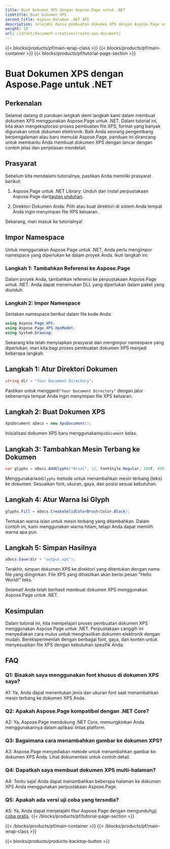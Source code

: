 ```yaml
---
title: Buat Dokumen XPS dengan Aspose.Page untuk .NET
linktitle: Buat Dokumen XPS
second_title: Aspose.Halaman .NET API
description: Jelajahi dunia pembuatan dokumen XPS dengan Aspose.Page untuk .NET. Ikuti panduan langkah demi langkah kami untuk membuat dokumen elektronik dengan mudah.
weight: 10
url: /id/net/document-creation/create-xps-document/
---
```


{{< blocks/products/pf/main-wrap-class >}}
{{< blocks/products/pf/main-container >}}
{{< blocks/products/pf/tutorial-page-section >}}

# Buat Dokumen XPS dengan Aspose.Page untuk .NET

## Perkenalan

Selamat datang di panduan langkah demi langkah kami dalam membuat dokumen XPS menggunakan Aspose.Page untuk .NET. Dalam tutorial ini, kita akan mengeksplorasi proses pembuatan file XPS, format yang banyak digunakan untuk dokumen elektronik. Baik Anda seorang pengembang berpengalaman atau baru memulai Aspose.Page, panduan ini dirancang untuk membantu Anda membuat dokumen XPS dengan lancar dengan contoh jelas dan penjelasan mendetail.

## Prasyarat

Sebelum kita mendalami tutorialnya, pastikan Anda memiliki prasyarat berikut:

1.  Aspose.Page untuk .NET Library: Unduh dan instal perpustakaan Aspose.Page dari[tautan unduhan](https://releases.aspose.com/page/net/).

2. Direktori Dokumen Anda: Pilih atau buat direktori di sistem Anda tempat Anda ingin menyimpan file XPS keluaran.

Sekarang, mari masuk ke tutorialnya!

## Impor Namespace

Untuk menggunakan Aspose.Page untuk .NET, Anda perlu mengimpor namespace yang diperlukan ke dalam proyek Anda. Ikuti langkah ini:

### Langkah 1: Tambahkan Referensi ke Aspose.Page

Dalam proyek Anda, tambahkan referensi ke perpustakaan Aspose.Page untuk .NET. Anda dapat menemukan DLL yang diperlukan dalam paket yang diunduh.

### Langkah 2: Impor Namespace

Sertakan namespace berikut dalam file kode Anda:

```csharp
using Aspose.Page.XPS;
using Aspose.Page.XPS.XpsModel;
using System.Drawing;
```

Sekarang kita telah menyiapkan prasyarat dan mengimpor namespace yang diperlukan, mari kita bagi proses pembuatan dokumen XPS menjadi beberapa langkah.

## Langkah 1: Atur Direktori Dokumen

```csharp
string dir = "Your Document Directory";
```

 Pastikan untuk mengganti`"Your Document Directory"` dengan jalur sebenarnya tempat Anda ingin menyimpan file XPS keluaran.

## Langkah 2: Buat Dokumen XPS

```csharp
XpsDocument xDocs = new XpsDocument();
```

 Inisialisasi dokumen XPS baru menggunakan`XpsDocument` kelas.

## Langkah 3: Tambahkan Mesin Terbang ke Dokumen

```csharp
var glyphs = xDocs.AddGlyphs("Arial", 12, FontStyle.Regular, 300f, 450f, "Hello World!");
```

 Menggunakan`AddGlyphs` metode untuk menambahkan mesin terbang (teks) ke dokumen. Sesuaikan font, ukuran, gaya, dan posisi sesuai kebutuhan.

## Langkah 4: Atur Warna Isi Glyph

```csharp
glyphs.Fill = xDocs.CreateSolidColorBrush(Color.Black);
```

Tentukan warna isian untuk mesin terbang yang ditambahkan. Dalam contoh ini, kami menggunakan warna hitam, tetapi Anda dapat memilih warna apa pun.

## Langkah 5: Simpan Hasilnya

```csharp
xDocs.Save(dir + "output.xps");
```

Terakhir, simpan dokumen XPS ke direktori yang ditentukan dengan nama file yang diinginkan. File XPS yang dihasilkan akan berisi pesan "Hello World!" teks.

Selamat! Anda telah berhasil membuat dokumen XPS menggunakan Aspose.Page untuk .NET.

## Kesimpulan

Dalam tutorial ini, kita mempelajari proses pembuatan dokumen XPS menggunakan Aspose.Page untuk .NET. Perpustakaan canggih ini menyediakan cara mulus untuk menghasilkan dokumen elektronik dengan mudah. Bereksperimenlah dengan berbagai font, gaya, dan konten untuk menyesuaikan file XPS dengan kebutuhan spesifik Anda.

## FAQ

### Q1: Bisakah saya menggunakan font khusus di dokumen XPS saya?

A1: Ya, Anda dapat menentukan jenis dan ukuran font saat menambahkan mesin terbang ke dokumen XPS Anda.

### Q2: Apakah Aspose.Page kompatibel dengan .NET Core?

A2: Ya, Aspose.Page mendukung .NET Core, memungkinkan Anda menggunakannya dalam aplikasi lintas platform.

### Q3: Bagaimana cara menambahkan gambar ke dokumen XPS?

A3: Aspose.Page menyediakan metode untuk menambahkan gambar ke dokumen XPS Anda. Lihat dokumentasi untuk contoh detail.

### Q4: Dapatkah saya membuat dokumen XPS multi-halaman?

A4: Tentu saja! Anda dapat menambahkan beberapa halaman ke dokumen XPS Anda menggunakan perpustakaan Aspose.Page.

### Q5: Apakah ada versi uji coba yang tersedia?

 A5: Ya, Anda dapat menjelajahi fitur Aspose.Page dengan mengunduh[uji coba gratis](https://releases.aspose.com/).
{{< /blocks/products/pf/tutorial-page-section >}}

{{< /blocks/products/pf/main-container >}}
{{< /blocks/products/pf/main-wrap-class >}}

{{< blocks/products/products-backtop-button >}}
